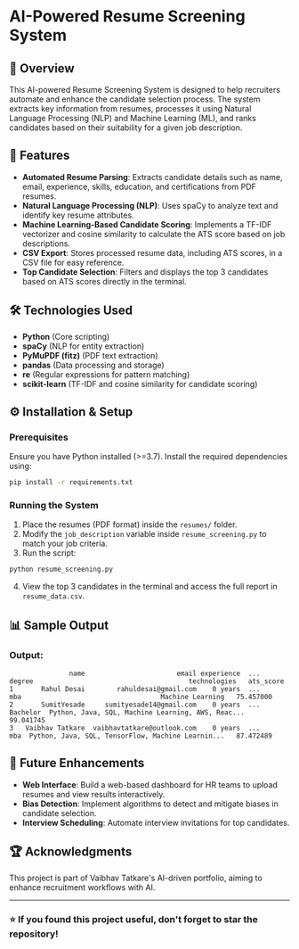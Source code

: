 # AI-Powered Resume Screening System

## 📌 Overview
This AI-powered Resume Screening System is designed to help recruiters automate and enhance the candidate selection process. The system extracts key information from resumes, processes it using Natural Language Processing (NLP) and Machine Learning (ML), and ranks candidates based on their suitability for a given job description.

## 🚀 Features
- **Automated Resume Parsing**: Extracts candidate details such as name, email, experience, skills, education, and certifications from PDF resumes.
- **Natural Language Processing (NLP)**: Uses spaCy to analyze text and identify key resume attributes.
- **Machine Learning-Based Candidate Scoring**: Implements a TF-IDF vectorizer and cosine similarity to calculate the ATS score based on job descriptions.
- **CSV Export**: Stores processed resume data, including ATS scores, in a CSV file for easy reference.
- **Top Candidate Selection**: Filters and displays the top 3 candidates based on ATS scores directly in the terminal.

## 🛠️ Technologies Used
- **Python** (Core scripting)
- **spaCy** (NLP for entity extraction)
- **PyMuPDF (fitz)** (PDF text extraction)
- **pandas** (Data processing and storage)
- **re** (Regular expressions for pattern matching)
- **scikit-learn** (TF-IDF and cosine similarity for candidate scoring)


## ⚙️ Installation & Setup
### Prerequisites
Ensure you have Python installed (>=3.7). Install the required dependencies using:
```bash
pip install -r requirements.txt
```

### Running the System
1. Place the resumes (PDF format) inside the `resumes/` folder.
2. Modify the `job_description` variable inside `resume_screening.py` to match your job criteria.
3. Run the script:
```bash
python resume_screening.py
```
4. View the top 3 candidates in the terminal and access the full report in `resume_data.csv`.

## 📊 Sample Output
### Output:
```
               name                       email experience  ...    degree                                       technologies   ats_score
1       Rahul Desai        rahuldesai@gmail.com    0 years  ...       mba                                   Machine Learning   75.457000
2       SumitYesade     sumityesade14@gmail.com    0 years  ...  Bachelor  Python, Java, SQL, Machine Learning, AWS, Reac...   99.041745
3   Vaibhav Tatkare  vaibhavtatkare@outlook.com    0 years  ...       mba  Python, Java, SQL, TensorFlow, Machine Learnin...   87.472489
```

## 📌 Future Enhancements
- **Web Interface**: Build a web-based dashboard for HR teams to upload resumes and view results interactively.
- **Bias Detection**: Implement algorithms to detect and mitigate biases in candidate selection.
- **Interview Scheduling**: Automate interview invitations for top candidates.

## 🏆 Acknowledgments
This project is part of Vaibhav Tatkare's AI-driven portfolio, aiming to enhance recruitment workflows with AI.

---
### ⭐ If you found this project useful, don't forget to star the repository!

